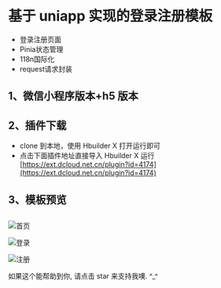 # 基于 uniapp 实现的登录注册模板

- 登录注册页面
- Pinia状态管理
- 118n国际化
- request请求封装

## 1、微信小程序版本+h5 版本

## 2、插件下载

- clone 到本地，使用 Hbuilder X 打开运行即可
- 点击下面插件地址直接导入 Hbuilder X 运行
  [https://ext.dcloud.net.cn/plugin?id=4174](https://ext.dcloud.net.cn/plugin?id=4174)

## 3、模板预览
## 
![首页](https://vangleer.github.io/sun-login-template/static/temp/home.png)
<br />

![登录](https://vangleer.github.io/sun-login-template/static/temp/login.png)
<br />

![注册](https://vangleer.github.io/sun-login-template/static/temp/register.png)

如果这个能帮助到你, 请点击 star 来支持我噢. ^\_^
